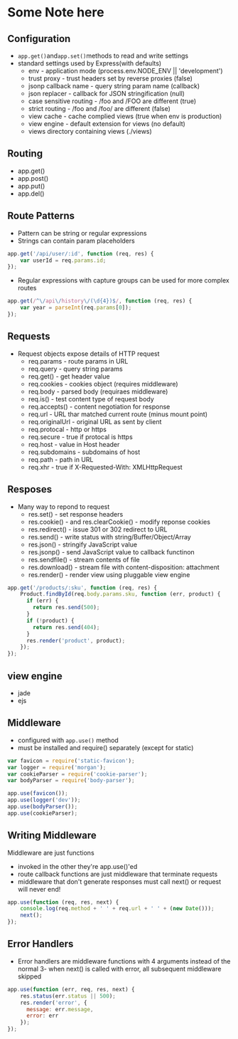 # Some Note here

## Configuration

- `app.get()`and`app.set()`methods to read and write settings
- standard settings used by Express(with defaults)
  - env - application mode (process.env.NODE_ENV || 'development')
  - trust proxy - trust headers set by reverse proxies (false)
  - jsonp callback name - query string param name (callback)
  - json replacer - callback for JSON stringification (null)
  - case sensitive routing - /foo and /FOO are different (true)
  - strict routing - /foo and /foo/ are different (false)
  - view cache - cache complied views (true when env is production)
  - view engine - default extension for views (no default)
  - views directory containing views (./views)

## Routing

- app.get()
- app.post()
- app.put()
- app.del()

## Route Patterns

- Pattern can be string or regular expressions
- Strings can contain param placeholders
```javascript
app.get('/api/user/:id', function (req, res) {
    var userId = req.params.id;
});
```
- Regular expressions with capture groups can be used for more complex routes
```javascript
app.get(/^\/api\/history\/(\d{4})$/, function (req, res) {
    var year = parseInt(req.params[0]);
});
```

## Requests

- Request objects expose details of HTTP request
  - req.params - route params in URL
  - req.query - query string params
  - req.get() - get header value
  - req.cookies - cookies object (requires middleware)
  - req.body - parsed body (requiraes middleware)
  - req.is() - test content type of request body
  - req.accepts() - content negotiation for response
  - req.url - URL thar matched current route (minus mount point)
  - req.originalUrl - original URL as sent by client
  - req.protocal - http or https
  - req.secure - true if protocal is https
  - req.host - value in Host header
  - req.subdomains - subdomains of host
  - req.path - path in URL
  - req.xhr - true if X-Requested-With: XMLHttpRequest

## Resposes

- Many way to repond to request
  - res.set() - set response headers
  - res.cookie() - and res.clearCookie() - modify reponse cookies
  - res.redirect() - issue 301 or 302 redirect to URL
  - res.send() - write status with string/Buffer/Object/Array
  - res.json() - stringify JavaScript value
  - res.jsonp() - send JavaScript value to callback functinon
  - res.sendfile() - stream contents of file
  - res.download() - stream file with content-disposition: attachment
  - res.render() - render view using pluggable view engine

```javascript
app.get('/products/:sku', function (req, res) {
    Product.findById(req.body.params.sku, function (err, product) {
      if (err) {
        return res.send(500);
      }
      if (!product) {
        return res.send(404);
      }
      res.render('product', product);
    });
});
```

## view engine

- jade
- ejs

## Middleware

- configured with `app.use()` method
- must be installed and require() separately (except for static)

```javascript
var favicon = require('static-favicon');
var logger = require('morgan');
var cookieParser = require('cookie-parser');
var bodyParser = require('body-parser');

app.use(favicon());
app.use(logger('dev'));
app.use(bodyParser());
app.use(cookieParser);
```

## Writing Middleware

Middleware are just functions
- invoked in the other they're app.use()'ed
- route callback functions are just middleware that terminate requests
- middleware that don't generate responses must call next() or request will never end!

```javascript
app.use(function (req, res, next) {
    console.log(req.method + ' ' + req.url + ' ' + (new Date()));
    next();
});
```

## Error Handlers

- Error handlers are middleware functions with 4 arguments instead of the normal 3- when next() is called with error, all subsequent middleware skipped

```javascript
app.use(function (err, req, res, next) {
    res.status(err.status || 500);
    res.render('error', {
      message: err.message,
      error: err
    });
});
```
